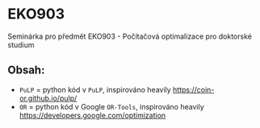 # EKO903

Seminárka pro předmět EKO903 - Počítačová optimalizace pro doktorské studium

## Obsah:
- `PuLP` = python kód v `PuLP`, inspirováno heavily https://coin-or.github.io/pulp/
- `OR` = python kód v Google `OR-Tools`, inspirováno heavily https://developers.google.com/optimization
